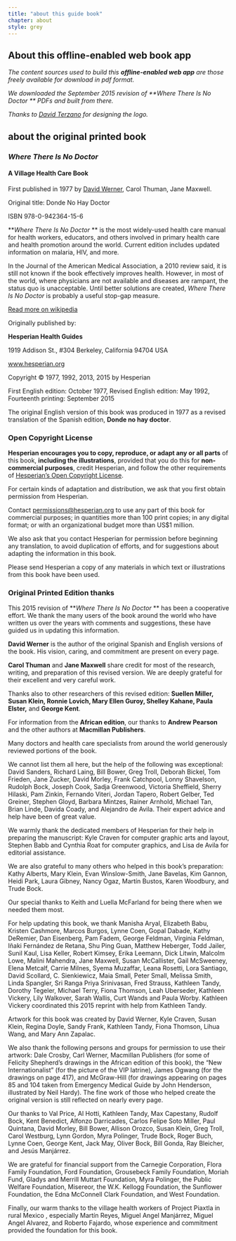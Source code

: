 ```yaml
---
title: "about this guide book"
chapter: about
style: grey
---
```



## About this offline-enabled web book app

_The content sources used to build this **offline-enabled web app** are those freely available for download in pdf format._

_We downloaded the September 2015 revision of **_Where There Is No Doctor_ ** PDFs and built from there._

_Thanks to [David Terzano](http://work-it.it) for designing the logo._

## about the original printed book

### _Where There Is No Doctor_ 

#### A Village Health Care Book

First published in 1977 by [David Werner](https://en.wikipedia.org/wiki/David_Werner), Carol Thuman, Jane Maxwell.

Original title: Donde No Hay Doctor

ISBN 978-0-942364-15-6


**_Where There Is No Doctor_ ** is the most widely-used health care manual for health workers, educators, and others involved in primary health care and health promotion around the world. Current edition includes updated information on malaria, HIV, and more.

In the Journal of the American Medical Association, a 2010 review said, it is still not known if the book effectively improves health. However, in most of the world, where physicians are not available and diseases are rampant, the status quo is unacceptable. Until better solutions are created, _Where There Is No Doctor_  is probably a useful stop-gap measure.

[Read more on wikipedia](https://en.wikipedia.org/wiki/Where_There_Is_No_Doctor)


Originally published by:

**Hesperian Health Guides**

1919 Addison St., #304 Berkeley, California 94704 USA

www.hesperian.org

Copyright © 1977, 1992, 2013, 2015 by Hesperian

First English edition: October 1977, Revised English edition: May 1992, Fourteenth printing: September 2015

The original English version of this book was produced in 1977 as a revised translation of the Spanish edition, **Donde no hay doctor**.

### Open Copyright License

**Hesperian encourages you to copy, reproduce, or adapt any or all parts** of this book, **including the illustrations**, provided that you do this for **non-commercial purposes**, credit Hesperian, and follow the other requirements of [Hesperian’s Open Copyright License](http://hesperian.org/about/open-copyright/).

For certain kinds of adaptation and distribution, we ask that you first obtain permission from Hesperian.

Contact permissions@hesperian.org to use any part of this book for commercial purposes; in quantities more than 100 print copies; in any digital format; or with an organizational budget more than US$1 million.

We also ask that you contact Hesperian for permission before beginning any translation, to avoid duplication of efforts, and for suggestions about adapting the information in this book.

Please send Hesperian a copy of any materials in which text or illustrations from this book have been used.

### Original Printed Edition thanks

This 2015 revision of **_Where There Is No Doctor_ ** has been a cooperative effort. We thank the many users of the book around the world who have written us over the years with comments and suggestions, these have guided us in updating this information.

**David Werner** is the author of the original Spanish and English versions of the book. His vision, caring, and commitment are present on every page.

**Carol Thuman** and **Jane Maxwell** share credit for most of the research, writing, and preparation of this revised version. We are deeply grateful for their excellent and very careful work.

Thanks also to other researchers of this revised edition: **Suellen Miller, Susan Klein, Ronnie Lovich, Mary Ellen Guroy, Shelley Kahane, Paula Elster,** and **George Kent**.

For information from the **African edition**, our thanks to **Andrew Pearson** and the other authors at **Macmillan Publishers**.

Many doctors and health care specialists from around the world generously reviewed portions of the book.

We cannot list them all here, but the help of the following was exceptional: David Sanders, Richard Laing, Bill Bower, Greg Troll, Deborah Bickel, Tom Frieden, Jane Zucker, David Morley, Frank Catchpool, Lonny Shavelson, Rudolph Bock, Joseph Cook, Sadja Greenwood, Victoria Sheffield, Sherry Hilaski, Pam Zinkin, Fernando Viteri, Jordan Tapero, Robert Gelber, Ted Greiner, Stephen Gloyd, Barbara Mintzes, Rainer Arnhold, Michael Tan, Brian Linde, Davida Coady, and Alejandro de Avila. Their expert advice and help have been of great value.

We warmly thank the dedicated members of Hesperian for their help in preparing the manuscript: Kyle Craven for computer graphic arts and layout, Stephen Babb and Cynthia Roat for computer graphics, and Lisa de Avila for editorial assistance.

We are also grateful to many others who helped in this book’s preparation: Kathy Alberts, Mary Klein, Evan Winslow-Smith, Jane Bavelas, Kim Gannon, Heidi Park, Laura Gibney, Nancy Ogaz, Martín Bustos, Karen Woodbury, and Trude Bock.

Our special thanks to Keith and Luella McFarland for being there when we needed them most.

For help updating this book, we thank Manisha Aryal, Elizabeth Babu, Kristen Cashmore, Marcos Burgos, Lynne Coen, Gopal Dabade, Kathy DeRemier, Dan Eisenberg, Pam Fadem, George Feldman, Virginia Feldman, Iñaki Fernández de Retana, Shu Ping Guan, Matthew Heberger, Todd Jailer, Sunil Kaul, Lisa Keller, Robert Kimsey, Erika Leemann, Dick Litwin, Malcolm Lowe, Malini Mahendra, Jane Maxwell, Susan McCallister, Gail McSweeney, Elena Metcalf, Carrie Milnes, Syema Muzaffar, Leana Rosetti, Lora Santiago, David Scollard, C. Sienkiewicz, Maia Small, Peter Small, Melissa Smith, Linda Spangler, Sri Ranga Priya Srinivasan, Fred Strauss, Kathleen Tandy, Dorothy Tegeler, Michael Terry, Fiona Thomson, Leah Uberseder, Kathleen Vickery, Lily Walkover, Sarah Wallis, Curt Wands and Paula Worby. Kathleen Vickery coordinated this 2015 reprint with help from Kathleen Tandy.

Artwork for this book was created by David Werner, Kyle Craven, Susan Klein, Regina Doyle, Sandy Frank, Kathleen Tandy, Fiona Thomson, Lihua Wang, and Mary Ann Zapalac.

We also thank the following persons and groups for permission to use their artwork: Dale Crosby, Carl Werner, Macmillan Publishers (for some of Felicity Shepherd’s drawings in the African edition of this book), the “New Internationalist” (for the picture of the VIP latrine), James Ogwang (for the drawings on page 417), and McGraw-Hill (for drawings appearing on pages 85 and 104 taken from Emergency Medical Guide by John Henderson, illustrated by Neil Hardy).
The fine work of those who helped create the original version is still reflected on nearly every page.

Our thanks to Val Price, Al Hotti, Kathleen Tandy, Max Capestany, Rudolf Bock, Kent Benedict, Alfonzo Darricades, Carlos Felipe Soto Miller, Paul Quintana, David Morley, Bill Bower, Allison Orozco, Susan Klein, Greg Troll, Carol Westburg, Lynn Gordon, Myra Polinger, Trude Bock, Roger Buch, Lynne Coen, George Kent, Jack May, Oliver Bock, Bill Gonda, Ray Bleicher, and Jesús Manjárrez.

We are grateful for financial support from the Carnegie Corporation, Flora Family Foundation, Ford Foundation, Grousebeck Family Foundation, Moriah Fund, Gladys and Merrill Muttart Foundation, Myra Polinger, the Public Welfare Foundation, Misereor, the W.K. Kellogg Foundation, the Sunflower Foundation, the Edna McConnell Clark Foundation, and West Foundation.

Finally, our warm thanks to the village health workers of Project Piaxtla in rural Mexico ,  especially Martín Reyes, Miguel Angel Manjárrez, Miguel Angel Alvarez, and Roberto Fajardo, whose experience and commitment provided the foundation for this book.
